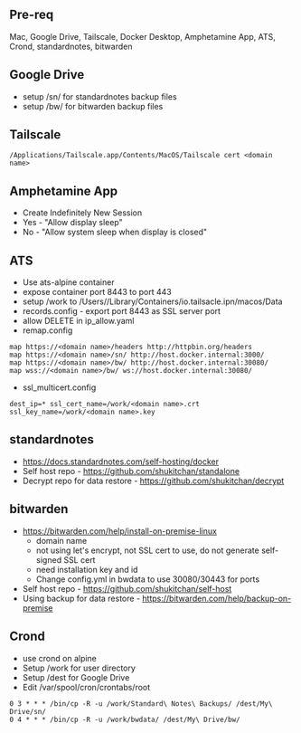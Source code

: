 ## Pre-req

Mac, Google Drive, Tailscale, Docker Desktop, Amphetamine App, ATS, Crond, standardnotes, bitwarden

## Google Drive
* setup /sn/ for standardnotes backup files
* setup /bw/ for bitwarden backup files

## Tailscale
```
/Applications/Tailscale.app/Contents/MacOS/Tailscale cert <domain name>
```

## Amphetamine App
* Create Indefinitely New Session
* Yes - "Allow display sleep"
* No - "Allow system sleep when display is closed"
 
## ATS
* Use ats-alpine container
* expose container port 8443 to port 443
* setup /work to /Users/<user name>/Library/Containers/io.tailsacle.ipn/macos/Data
* records.config - export port 8443 as SSL server port
* allow DELETE in ip_allow.yaml
* remap.config
```
map https://<domain name>/headers http://httpbin.org/headers
map https://<domain name>/sn/ http://host.docker.internal:3000/
map https://<domain name>/bw/ http://host.docker.internal:30080/
map wss://<domain name>/bw/ ws://host.docker.internal:30080/
```
* ssl_multicert.config
```
dest_ip=* ssl_cert_name=/work/<domain name>.crt ssl_key_name=/work/<domain name>.key
```

## standardnotes
* https://docs.standardnotes.com/self-hosting/docker
* Self host repo - https://github.com/shukitchan/standalone
* Decrypt repo for data restore - https://github.com/shukitchan/decrypt

## bitwarden
* https://bitwarden.com/help/install-on-premise-linux
  * domain name
  * not using let's encrypt, not SSL cert to use, do not generate self-signed SSL cert
  * need installation key and id
  * Change config.yml in bwdata to use 30080/30443 for ports
* Self host repo - https://github.com/shukitchan/self-host
* Using backup for data restore - https://bitwarden.com/help/backup-on-premise

## Crond 
* use crond on alpine
* Setup /work for user directory
* Setup /dest for Google Drive
* Edit /var/spool/cron/crontabs/root
```
0 3 * * * /bin/cp -R -u /work/Standard\ Notes\ Backups/ /dest/My\ Drive/sn/
0 4 * * * /bin/cp -R -u /work/bwdata/ /dest/My\ Drive/bw/
```

